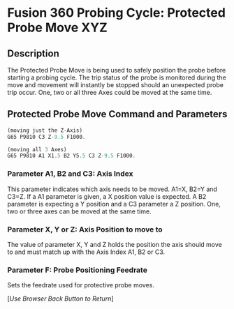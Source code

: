 # Fusion 360 Probing Cycle: Protected Probe Move XYZ

## Description
The Protected Probe Move is being used to safely position the probe before starting a probing cycle. 
The trip status of the probe is monitored during the move and movement will instantly be stopped should an unexpected probe trip occur. 
One, two or all three Axes could be moved at the same time.

## Protected Probe Move Command and Parameters

```javascript
(moving just the Z-Axis)
G65 P9810 C3 Z-9.5 F1000.

(moving all 3 Axes)
G65 P9810 A1 X1.5 B2 Y5.5 C3 Z-9.5 F1000.
```
### Parameter A1, B2 and C3: Axis Index
This parameter indicates which axis needs to be moved. A1=X, B2=Y and C3=Z. 
If a A1 parameter is given, a X position value is expected. A B2 parameter is expecting a Y position and a C3 parameter a Z position.
One, two or three axes can be moved at the same time.

### Parameter X, Y or Z: Axis Position to move to
The value of parameter X, Y and Z holds the position the axis should move to and must match up with the Axis Index A1, B2 or C3.

### Parameter F: Probe Positioning Feedrate 
Sets the feedrate used for protective probe moves.




[*Use Browser Back Button to Return*]